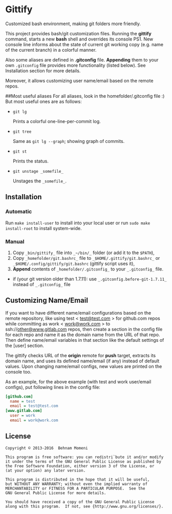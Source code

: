 # Gittify

Customized bash environment, making git folders more friendly.

This project provides bash/git customization files. Running the
**gittify** command, starts a new **bash** shell and overrides
its console PS1.
New console line informs about the state of current git
working copy (e.g. name of the current branch) in a colorful manner.

Also some aliases are defined in **.gitconfig** file. **Appending** them
to your own `.gitconfig` file provides more functionality (listed below).
See Installation section for more details.

Moreover, it allows customizing user name/email based on the remote repos.

##Most useful aliases
For all aliases, look in the homefolder/.gitconfig file :) But most useful
ones are as follows:

 * `git lg`

   Prints a colorful one-line-per-commit log.

 * `git tree`
 
   Same as `git lg --graph`; showing graph of commits.

 * `git st`

   Prints the status.

 * `git unstage _somefile_`

   Unstages the `_somefile_`.

## Installation

### Automatic

Run `make install-user` to install into your local user
or run `sudo make install-root` to install system-wide.

### Manual

1. Copy `_bin/gittify_` file into `_~/bin/_` folder (or add it to the `$PATH`),
2. Copy `_homefolder/git.bashrc_` file to `_$HOME/.gittify/git.bashrc_` or
   `_$HOME/.config/gittify/git.bashrc` (gittify script uses it),
3. **Append** contents of `_homefolder/.gitconfig_` to your `_.gitconfig_` file.
  * if (your git version older than 1.7.11): use `_.gitconfig.before-git-1.7.11_` instead of `_.gitconfig_` file

## Customizing Name/Email

If you want to have different name/email configurations based on
the remote repository, like using test < test@test.com > for github.com repos
while committing as work < work@work.com > to ssh://other@www.gitlab.com repos, then
create a section in the config file for each repo and name it as the domain name
from the URL of that repo. Then define name/email variables in that section like
the default settings of the [user] section.

The gittify checks URL of the **origin** remote for **push** target, extracts
its domain name, and uses its defined name/email (if any) instead of default values.
Upon changing name/email configs, new values are printed on the console too.

As an example, for the above example (with test and work user/email configs), put
following lines in the config file:

```ini
[github.com]
  name = test
  email = test@test.com
[www.gitlab.com]
  user = work
  email = work@work.com
```

## License
    Copyright © 2013-2016  Behnam Momeni

    This program is free software: you can redistri`bute it and/or modify
    it under the terms of the GNU General Public License as published by
    the Free Software Foundation, either version 3 of the License, or
    (at your option) any later version.

    This program is distributed in the hope that it will be useful,
    but WITHOUT ANY WARRANTY; without even the implied warranty of
    MERCHANTABILITY or FITNESS FOR A PARTICULAR PURPOSE.  See the
    GNU General Public License for more details.

    You should have received a copy of the GNU General Public License
    along with this program.  If not, see {http://www.gnu.org/licenses/}.
